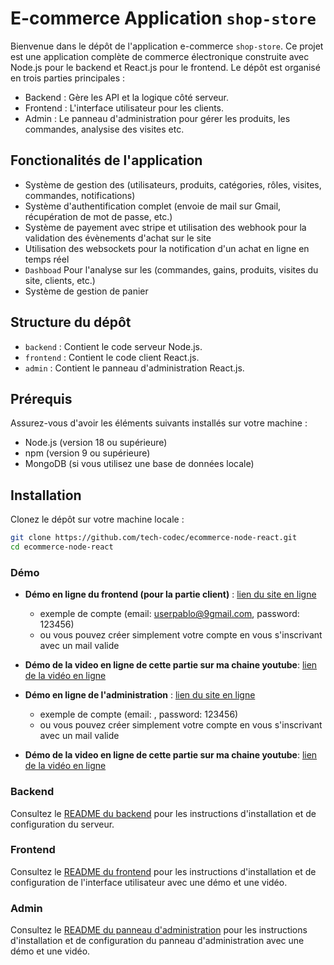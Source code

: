 # E-commerce Application `shop-store`

Bienvenue dans le dépôt de l'application e-commerce `shop-store`. Ce projet est une application complète de commerce électronique construite avec Node.js pour le backend et React.js pour le frontend. Le dépôt est organisé en trois parties principales :
- Backend : Gère les API et la logique côté serveur.
- Frontend : L'interface utilisateur pour les clients.
- Admin : Le panneau d'administration pour gérer les produits, les commandes, analysise des visites etc.

## Fonctionalités de l'application

- Système de gestion des (utilisateurs, produits, catégories, rôles, visites, commandes, notifications)
- Système d'authentification complet (envoie de mail sur Gmail, récupération de mot de passe, etc.)
- Système de payement avec stripe et utilisation des webhook pour la validation des évènements d'achat sur le site
- Utilisation des websockets pour la notification d'un achat en ligne en temps réel
- `Dashboad` Pour l'analyse sur les (commandes, gains, produits, visites du site, clients, etc.)
- Système de gestion de panier

## Structure du dépôt

- `backend` : Contient le code serveur Node.js.
- `frontend` : Contient le code client React.js.
- `admin` : Contient le panneau d'administration React.js.

## Prérequis

Assurez-vous d'avoir les éléments suivants installés sur votre machine :
- Node.js (version 18 ou supérieure)
- npm (version 9 ou supérieure)
- MongoDB (si vous utilisez une base de données locale)

## Installation

Clonez le dépôt sur votre machine locale :

```bash
git clone https://github.com/tech-codec/ecommerce-node-react.git
cd ecommerce-node-react
```

### Démo
- **Démo en ligne du frontend (pour la partie client)** : [lien du site en ligne](https://shop-store-one.vercel.app/)
    - exemple de compte (email: userpablo@9gmail.com, password: 123456)
    - ou vous pouvez créer simplement votre compte en vous s'inscrivant avec un mail valide
- **Démo de la video en ligne de cette partie sur ma chaine youtube**: [lien de la vidéo en ligne]()

- **Démo en ligne de l'administration** : [lien du site en ligne](https://admin-shop-store.vercel.app/)
    - exemple de compte (email: , password: 123456)
    - ou vous pouvez créer simplement votre compte en vous s'inscrivant avec un mail valide
- **Démo de la video en ligne de cette partie sur ma chaine youtube**: [lien de la vidéo en ligne]()

### Backend

Consultez le [README du backend](backend/README.md) pour les instructions d'installation et de configuration du serveur.

### Frontend

Consultez le [README du frontend](frontend/README.md) pour les instructions d'installation et de configuration de l'interface utilisateur avec une démo et une vidéo.

### Admin

Consultez le [README du panneau d'administration](admin/README.md) pour les instructions d'installation et de configuration du panneau d'administration avec une démo et une vidéo.
